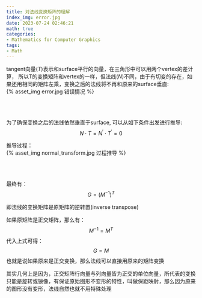 ```yaml
---
title: 对法线变换矩阵的理解
index_img: error.jpg
date: 2023-07-24 02:46:21
math: true
categories:
- Mathematics for Computer Graphics
tags:
- Math
---
```


tangent向量($T$)表示和surface平行的向量，在三角形中可以用两个vertex的差计算，
所以T的变换矩阵和vertex的一样，但法线($N$)不同，由于有切变的存在，如果还用相同的矩阵左乘，变换之后的法线将不再和原来的surface垂直:  
{% asset_img error.jpg 错误情况 %}

<br/>
<br/>

为了确保变换之后的法线依然垂直于surface, 可以从如下条件出发进行推导:
$$
N\cdot T=N^{\prime}\cdot T^{\prime}=0
$$

推导过程：  
{% asset_img normal_transform.jpg 过程推导 %}

<br/>
<br/>

最终有：
$$
G=\left( M^{-1} \right) ^T
$$

即法线的变换矩阵是原矩阵的逆转置(inverse transpose)  

如果原矩阵是正交矩阵，那么有：
$$
M^{-1}=M^T
$$
代入上式可得：
$$
G=M
$$
也就是说如果原来是正交变换，那么法线可以直接用原来的矩阵变换  

其实几何上是因为，正交矩阵行向量与列向量皆为正交的单位向量，所代表的变换只能是旋转或镜像，有保证原始图形不变形的特性，叫做保距映射，那么因为原来的图形没有变形，法线自然也就不用特殊处理

